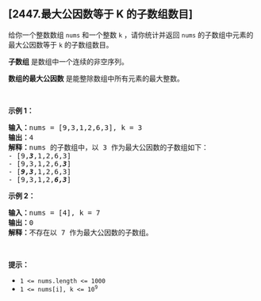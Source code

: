 ## [2447.最大公因数等于 K 的子数组数目]
<p>给你一个整数数组&nbsp;<code>nums</code>&nbsp;和一个整数&nbsp;<code>k</code> ，请你统计并返回 <code>nums</code>&nbsp;的子数组中元素的最大公因数等于 <code>k</code>&nbsp;的子数组数目。</p>

<p><strong>子数组</strong> 是数组中一个连续的非空序列。</p>

<p><strong>数组的最大公因数</strong>&nbsp;是能整除数组中所有元素的最大整数。</p>

<p>&nbsp;</p>

<p><b>示例 1：</b></p>

<pre><b>输入：</b>nums = [9,3,1,2,6,3], k = 3
<b>输出：</b>4
<b>解释：</b>nums 的子数组中，以 3 作为最大公因数的子数组如下：
- [9,<strong><em>3</em></strong>,1,2,6,3]
- [9,3,1,2,6,<em><strong>3</strong></em>]
- [<strong><em>9,3</em></strong>,1,2,6,3]
- [9,3,1,2,<em><strong>6,3</strong></em>]
</pre>

<p><b>示例 2：</b></p>

<pre><b>输入：</b>nums = [4], k = 7
<b>输出：</b>0
<b>解释：</b>不存在以 7 作为最大公因数的子数组。
</pre>

<p>&nbsp;</p>

<p><b>提示：</b></p>

<ul>
	<li><code>1 &lt;= nums.length &lt;= 1000</code></li>
	<li><code>1 &lt;= nums[i], k &lt;= 10<sup>9</sup></code></li>
</ul>
